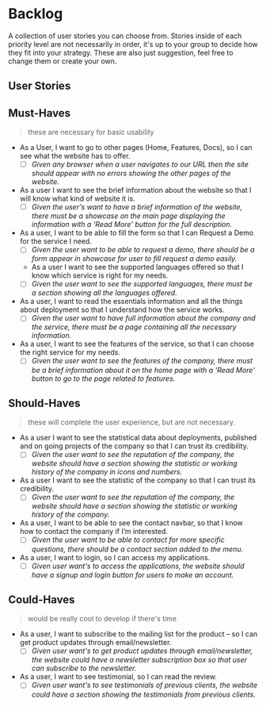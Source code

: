 # Backlog

A collection of user stories you can choose from. Stories inside of each priority level are not necessarily in order, it's up to your group to decide how they fit into your strategy. These are also just suggestion, feel free to change them or create your own. 

## User Stories
## Must-Haves

> these are necessary for basic usability

- As a User, I want to go to other pages (Home, Features, Docs), so I can see what the website has to offer.
  - [ ] _Given any browser when a user navigates to our URL then the site should appear with no errors showing the other pages of the website._

- As a user I want to see the brief information about the website so that I will know what kind of website it is. 
  - [ ] _Given the user's want to have a brief information  of the website, there must be a showcase on the main page displaying the information with a 'Read More' button for the full description._

- As a user, I want to be able to fill the form so that I can  Request a Demo for the service I need. 
  - [ ] _Given the user want to be able to request a demo, there should be a form appear in showcase for user to fill request a demo easily._
  
  - As a user I want to see the supported languages offered so that I know which service is right for my needs.
  - [ ] _Given the user want to see the supported languages, there must be a section showing all the languages offered._
  
-  As a user, I want to read the essentials information and all the things about deployment so that I understand how the service works. 
   - [ ] _Given the user want to have full information about the company and the service, there must be a page containing all the necessary information._
  
 - As a user, I want to see the features of the service, so that I can choose the right service for my needs. 
   - [ ] _Given the user want to see the features of the company, there must be a brief information about it on the home page with a 'Read More' button to go to the page related to features._
## Should-Haves

> these will complete the user experience, but are not necessary.

- As a user I want to see the statistical data about deployments, published and on going projects of the company so that I can trust its credibility.
  - [ ] _Given the user want to see the reputation of the company, the website should have a section showing the statistic or working history of the company in icons and numbers._
  
- As a user I want to see the statistic of the company so that I can trust its credibility.
  - [ ] _Given the user want to see the reputation of the company, the website should have a section showing the statistic or working history of the company._

-  As a user, I want to be able to see the contact navbar, so that I know how to contact the company if I’m interested. 
   - [ ] _Given the user want to be able to contact for more specific questions, there should be a contact section added to the menu._
  
- As a user, I want to login, so I can access my applications.
  - [ ] _Given user want's to access the applications, the website should have a signup and login button for users to make an account._ 

 ## Could-Haves

> would be really cool to develop if there's time

- As a user, I want to subscribe to the mailing list for the product – so I can get product updates through email/newsletter.
  - [ ] _Given user want's to get product updates through email/newsletter, the website could have a newsletter subscription box so that user can subscribe to the newsletter._

- As a user, I want to see testimonial, so I can read the review.
  - [ ] _Given user want's to see testimonials of previous clients, the website could have a section showing the testimonials from previous clients._  
